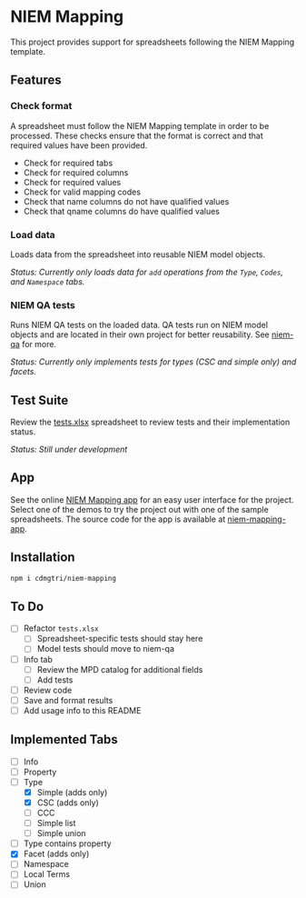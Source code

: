 
# NIEM Mapping

This project provides support for spreadsheets following the NIEM Mapping template.

## Features

### Check format

A spreadsheet must follow the NIEM Mapping template in order to be processed.  These checks ensure that the format is correct and that required values have been provided.

- Check for required tabs
- Check for required columns
- Check for required values
- Check for valid mapping codes
- Check that name columns do not have qualified values
- Check that qname columns do have qualified values

### Load data

Loads data from the spreadsheet into reusable NIEM model objects.

*Status: Currently only loads data for `add` operations from the `Type`, `Codes`, and `Namespace` tabs.*

### NIEM QA tests

Runs NIEM QA tests on the loaded data.  QA tests run on NIEM model objects and are located in their own project for better reusability.  See [niem-qa](https://github.com/cdmgtri/niem-qa) for more.

*Status: Currently only implements tests for types (CSC and simple only) and facets.*

## Test Suite

Review the [tests.xlsx](./tests.xlsx) spreadsheet to review tests and their implementation status.

*Status: Still under development*

## App

See the online [NIEM Mapping app](https://cdmgtri.github.io/niem-mapping-app/) for an easy user interface for the project.  Select one of the demos to try the project out with one of the sample spreadsheets.  The source code for the app is available at [niem-mapping-app](https://github.com/cdmgtri/niem-mapping-app).

## Installation

```sh
npm i cdmgtri/niem-mapping
```

## To Do

- [ ] Refactor `tests.xlsx`
  - [ ] Spreadsheet-specific tests should stay here
  - [ ] Model tests should move to niem-qa
- [ ] Info tab
  - [ ] Review the MPD catalog for additional fields
  - [ ] Add tests
- [ ] Review code
- [ ] Save and format results
- [ ] Add usage info to this README

## Implemented Tabs

- [ ] Info
- [ ] Property
- [ ] Type
  - [x] Simple (adds only)
  - [x] CSC (adds only)
  - [ ] CCC
  - [ ] Simple list
  - [ ] Simple union
- [ ] Type contains property
- [x] Facet (adds only)
- [ ] Namespace
- [ ] Local Terms
- [ ] Union
